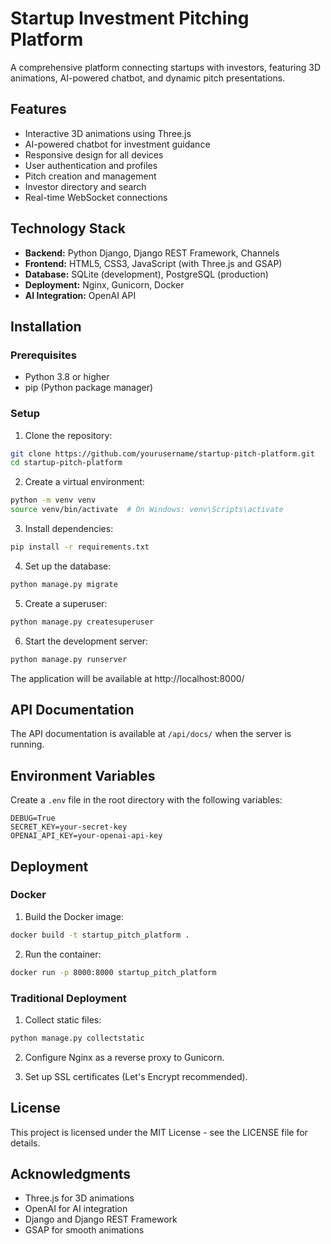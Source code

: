 # Startup Investment Pitching Platform

A comprehensive platform connecting startups with investors, featuring 3D animations, AI-powered chatbot, and dynamic pitch presentations.

## Features

- Interactive 3D animations using Three.js
- AI-powered chatbot for investment guidance
- Responsive design for all devices
- User authentication and profiles
- Pitch creation and management
- Investor directory and search
- Real-time WebSocket connections

## Technology Stack

- **Backend:** Python Django, Django REST Framework, Channels
- **Frontend:** HTML5, CSS3, JavaScript (with Three.js and GSAP)
- **Database:** SQLite (development), PostgreSQL (production)
- **Deployment:** Nginx, Gunicorn, Docker
- **AI Integration:** OpenAI API

## Installation

### Prerequisites

- Python 3.8 or higher
- pip (Python package manager)

### Setup

1. Clone the repository:

```bash
git clone https://github.com/yourusername/startup-pitch-platform.git
cd startup-pitch-platform
```

2. Create a virtual environment:

```bash
python -m venv venv
source venv/bin/activate  # On Windows: venv\Scripts\activate
```

3. Install dependencies:

```bash
pip install -r requirements.txt
```

4. Set up the database:

```bash
python manage.py migrate
```

5. Create a superuser:

```bash
python manage.py createsuperuser
```

6. Start the development server:

```bash
python manage.py runserver
```

The application will be available at http://localhost:8000/

## API Documentation

The API documentation is available at `/api/docs/` when the server is running.

## Environment Variables

Create a `.env` file in the root directory with the following variables:

```
DEBUG=True
SECRET_KEY=your-secret-key
OPENAI_API_KEY=your-openai-api-key
```

## Deployment

### Docker

1. Build the Docker image:

```bash
docker build -t startup_pitch_platform .
```

2. Run the container:

```bash
docker run -p 8000:8000 startup_pitch_platform
```

### Traditional Deployment

1. Collect static files:

```bash
python manage.py collectstatic
```

2. Configure Nginx as a reverse proxy to Gunicorn.

3. Set up SSL certificates (Let's Encrypt recommended).

## License

This project is licensed under the MIT License - see the LICENSE file for details.

## Acknowledgments

- Three.js for 3D animations
- OpenAI for AI integration
- Django and Django REST Framework
- GSAP for smooth animations
